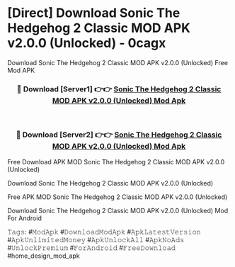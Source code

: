 # [Direct] Download Sonic The Hedgehog 2 Classic MOD APK v2.0.0 (Unlocked) - 0cagx
Download Sonic The Hedgehog 2 Classic MOD APK v2.0.0 (Unlocked) Free Mod APK

<div align="center">
<h3>🔴 Download [Server1] 👉👉 <a href="https://apk-comot.site?title=Sonic_The_Hedgehog_2_Classic_MOD_APK_v2.0.0_(Unlocked)">Sonic The Hedgehog 2 Classic MOD APK v2.0.0 (Unlocked) Mod Apk</a></h3><br>

<h3>🔴 Download [Server2] 👉👉 <a href="https://apk-comot.site?title=Sonic_The_Hedgehog_2_Classic_MOD_APK_v2.0.0_(Unlocked)">Sonic The Hedgehog 2 Classic MOD APK v2.0.0 (Unlocked) Mod Apk</a></h3>
</div>


Free Download APK MOD Sonic The Hedgehog 2 Classic MOD APK v2.0.0 (Unlocked)

Download Sonic The Hedgehog 2 Classic MOD APK v2.0.0 (Unlocked) 

Free APK MOD Sonic The Hedgehog 2 Classic MOD APK v2.0.0 (Unlocked) 

Download Sonic The Hedgehog 2 Classic MOD APK v2.0.0 (Unlocked) Mod For Android

𝚃𝚊𝚐𝚜: #𝙼𝚘𝚍𝙰𝚙𝚔 #𝙳𝚘𝚠𝚗𝚕𝚘𝚊𝚍𝙼𝚘𝚍𝙰𝚙𝚔 #𝙰𝚙𝚔𝙻𝚊𝚝𝚎𝚜𝚝𝚅𝚎𝚛𝚜𝚒𝚘𝚗 #𝙰𝚙𝚔𝚄𝚗𝚕𝚒𝚖𝚒𝚝𝚎𝚍𝙼𝚘𝚗𝚎𝚢 #𝙰𝚙𝚔𝚄𝚗𝚕𝚘𝚌𝚔𝙰𝚕𝚕 #𝙰𝚙𝚔𝙽𝚘𝙰𝚍𝚜 #𝚄𝚗𝚕𝚘𝚌𝚔𝙿𝚛𝚎𝚖𝚒𝚞𝚖 #𝙵𝚘𝚛𝙰𝚗𝚍𝚛𝚘𝚒𝚍 #𝙵𝚛𝚎𝚎𝙳𝚘𝚠𝚗𝚕𝚘𝚊𝚍 #home_design_mod_apk